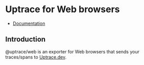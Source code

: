 # Uptrace for Web browsers

- [Documentation](https://docs.uptrace.dev/javascript/)

## Introduction

@uptrace/web is an exporter for Web browsers that sends your traces/spans to
[Uptrace.dev](https://uptrace.dev).
